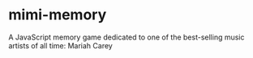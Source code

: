 # mimi-memory
A JavaScript memory game dedicated to one of the best-selling music artists of all time: Mariah Carey
